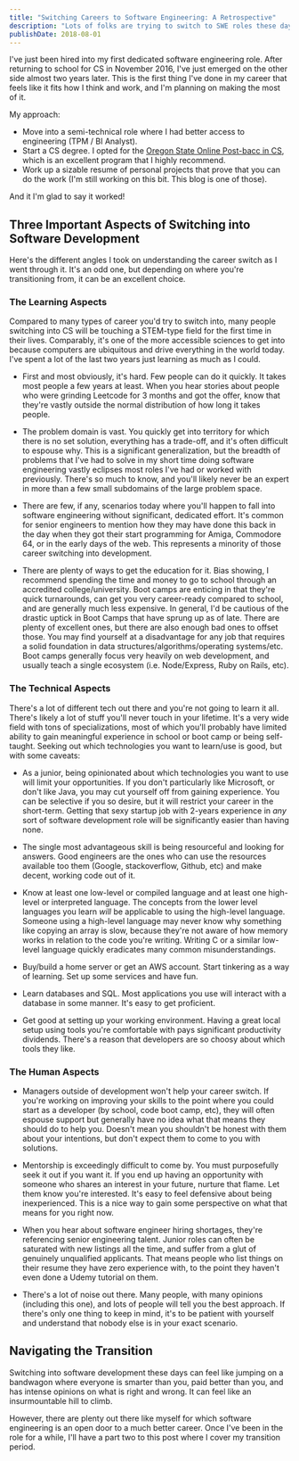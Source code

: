 ```yaml
---
title: "Switching Careers to Software Engineering: A Retrospective"
description: "Lots of folks are trying to switch to SWE roles these days. Here's an account of what that was like for me."
publishDate: 2018-08-01
---
```



I've just been hired into my first dedicated software engineering role. After returning to school for CS in November 2016, I've just emerged on the other side almost two years later. This is the first thing I've done in my career that feels like it fits how I think and work, and I'm planning on making the most of it.

My approach:

- Move into a semi-technical role where I had better access to engineering (TPM / BI Analyst).
- Start a CS degree. I opted for the [Oregon State Online Post-bacc in CS](http://eecs.oregonstate.edu/online-cs-students), which is an excellent program that I highly recommend.
- Work up a sizable resume of personal projects that prove that you can do the work (I'm still working on this bit. This blog is one of those).

And it I'm glad to say it worked!

## Three Important Aspects of Switching into Software Development

Here's the different angles I took on understanding the career switch as I went through it. It's an odd one, but depending on where you're transitioning from, it can be an excellent choice.

### The Learning Aspects

Compared to many types of career you'd try to switch into, many people switching into CS will be touching a STEM-type field for the first time in their lives. Comparably, it's one of the more accessible sciences to get into because computers are ubiquitous and drive everything in the world today. I've spent a lot of the last two years just learning as much as I could.

- First and most obviously, it's hard. Few people can do it quickly. It takes most people a few years at least. When you hear stories about people who were grinding Leetcode for 3 months and got the offer, know that they're vastly outside the normal distribution of how long it takes people.

- The problem domain is vast. You quickly get into territory for which there is no set solution, everything has a trade-off, and it's often difficult to espouse why. This is a significant generalization, but the breadth of problems that I've had to solve in my short time doing software engineering vastly eclipses most roles I've had or worked with previously. There's so much to know, and you'll likely never be an expert in more than a few small subdomains of the large problem space.

- There are few, if any, scenarios today where you'll happen to fall into software engineering without significant, dedicated effort. It's common for senior engineers to mention how they may have done this back in the day when they got their start programming for Amiga, Commodore 64, or in the early days of the web. This represents a minority of those career switching into development.

- There are plenty of ways to get the education for it. Bias showing, I recommend spending the time and money to go to school through an accredited college/university. Boot camps are enticing in that they're quick turnarounds, can get you very career-ready compared to school, and are generally much less expensive. In general, I'd be cautious of the drastic uptick in Boot Camps that have sprung up as of late. There are plenty of excellent ones, but there are also enough bad ones to offset those. You may find yourself at a disadvantage for any job that requires a solid foundation in data structures/algorithms/operating systems/etc. Boot camps generally focus very heavily on web development, and usually teach a single ecosystem (i.e. Node/Express, Ruby on Rails, etc).


### The Technical Aspects

There's a lot of different tech out there and you're not going to learn it all. There's likely a lot of stuff you'll never touch in your lifetime. It's a very wide field with tons of specializations, most of which you'll probably have limited ability to gain meaningful experience in school or boot camp or being self-taught. Seeking out which technologies you want to learn/use is good, but with some caveats: 

- As a junior, being opinionated about which technologies you want to use will limit your opportunities. If you don't particularly like Microsoft, or don't like Java, you may cut yourself off from gaining experience. You can be selective if you so desire, but it will restrict your career in the short-term. Getting that sexy startup job with 2-years experience in _any_ sort of software development role will be significantly easier than having none.

- The single most advantageous skill is being resourceful and looking for answers. Good engineers are the ones who can use the resources available too them (Google, stackoverflow, Github, etc) and make decent, working code out of it.

- Know at least one low-level or compiled language and at least one high-level or interpreted language. The concepts from the lower level languages you learn _will_ be applicable to using the high-level language. Someone using a high-level language may never know why something like copying an array is slow, because they're not aware of how memory works in relation to the code you're writing. Writing C or a similar low-level language quickly eradicates many common misunderstandings.

- Buy/build a home server or get an AWS account. Start tinkering as a way of learning. Set up some services and have fun.

- Learn databases and SQL. Most applications you use will interact with a database in some manner. It's easy to get proficient.

- Get good at setting up your working environment. Having a great local setup using tools you're comfortable with pays significant productivity dividends. There's a reason that developers are so choosy about which tools they like.

### The Human Aspects

- Managers outside of development won't help your career switch. If you're working on improving your skills to the point where you could start as a developer (by school, code boot camp, etc), they will often espouse support but generally have no idea what that means they should do to help you. Doesn't mean you shouldn't be honest with them about your intentions, but don't expect them to come to you with solutions.

- Mentorship is exceedingly difficult to come by. You must purposefully seek it out if you want it. If you end up having an opportunity with someone who shares an interest in your future, nurture that flame. Let them know you're interested. It's easy to feel defensive about being inexperienced. This is a nice way to gain some perspective on what that means for you right now.

- When you hear about software engineer hiring shortages, they're referencing senior engineering talent. Junior roles can often be saturated with new listings all the time, and suffer from a glut of genuinely unqualified applicants. That means people who list things on their resume they have zero experience with, to the point they haven't even done a Udemy tutorial on them.

- There's a lot of noise out there. Many people, with many opinions (including this one), and lots of people will tell you the best approach. If there's only one thing to keep in mind, it's to be patient with yourself and understand that nobody else is in your exact scenario.

## Navigating the Transition

Switching into software development these days can feel like jumping on a bandwagon where everyone is smarter than you, paid better than you, and has intense opinions on what is right and wrong. It can feel like an insurmountable hill to climb.

However, there are plenty out there like myself for which software engineering is an open door to a much better career. Once I've been in the role for a while, I'll have a part two to this post where I cover my transition period.

